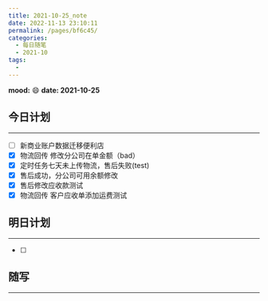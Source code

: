 ```yaml
---
title: 2021-10-25_note
date: 2022-11-13 23:10:11
permalink: /pages/bf6c45/
categories:
  - 每日随笔
  - 2021-10
tags:
  - 
---
```

**mood:** :smile:  									**date: 2021-10-25**  
## 今日计划  
------
- [ ]  新商业账户数据迁移便利店
- [x]  物流回传 修改分公司在单金额（bad）
- [x]  定时任务七天未上传物流，售后失败(test)
- [x]  售后成功，分公司可用余额修改
- [x]  售后修改应收款测试
- [x]  物流回传 客户应收单添加运费测试
## 明日计划  
------
- [ ]  
## 随写 
------
